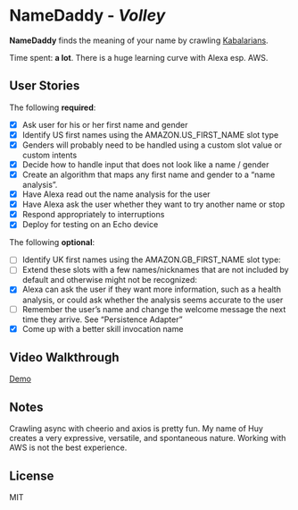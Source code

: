 # NameDaddy - *Volley*

**NameDaddy** finds the meaning of your name by crawling [Kabalarians](https://www.kabalarians.com).

Time spent: **a lot**. There is a huge learning curve with Alexa esp. AWS.

## User Stories

The following **required**:

- [x] Ask user for his or her first name and gender
- [x] Identify US first names using the AMAZON.US_FIRST_NAME slot type
- [x] Genders will probably need to be handled using a custom slot value or custom intents
- [x] Decide how to handle input that does not look like a name / gender
- [x] Create an algorithm that maps any first name and gender to a “name analysis”.
- [x] Have Alexa read out the name analysis for the user
- [x] Have Alexa ask the user whether they want to try another name or stop
- [x] Respond appropriately to interruptions
- [x] Deploy for testing on an Echo device

The following **optional**:

- [ ] Identify UK first names using the AMAZON.GB_FIRST_NAME slot type: 
- [ ] Extend these slots with a few names/nicknames that are not included by default and otherwise might not be recognized: 
- [x] Alexa can ask the user if they want more information, such as a health analysis, or could ask whether the analysis seems accurate to the user
- [ ] Remember the user’s name and change the welcome message the next time they arrive. See “Persistence Adapter” 
- [x] Come up with a better skill invocation name

## Video Walkthrough

[Demo](https://youtu.be/IM3tLbxbihY)

## Notes

Crawling async with cheerio and axios is pretty fun.
My name of Huy creates a very expressive, versatile, and spontaneous nature.
Working with AWS is not the best experience.

## License

MIT
